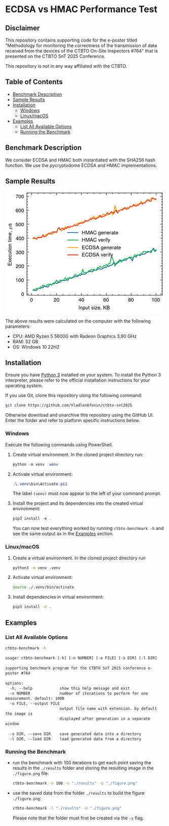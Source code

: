 # ECDSA vs HMAC Performance Test

## Disclaimer

This repository contains supporting code for the e-poster titled "Methodology for monitoring the correctness of the transmission of data received from the devices of the CTBTO On-Site Inspectors #764" that is presented on the CTBTO SnT 2025 Conference.

This repository is not in any way affiliated with the CTBTO.

## Table of Contents

<!-- mtoc start -->

- [Benchmark Description](#benchmark-description)
- [Sample Results](#sample-results)
- [Installation](#installation)
    - [Windows](#windows)
    - [Linux/macOS](#linuxmacos)
- [Examples](#examples)
    - [List All Available Options](#list-all-available-options)
    - [Running the Benchmark](#running-the-benchmark)

<!-- mtoc end -->

## Benchmark Description

We consider ECDSA and HMAC both instantiated with the SHA256 hash function.
We use the pycryptodome ECDSA and HMAC implementations.

## Sample Results

![Sample Benchmark Results Figure](./results/figure.png)

The above results were calculated on the computer with the following parameters:

- CPU: AMD Ryzen 5 5600G with Radeon Graphics 3.90 GHz
- RAM: 32 GB
- OS: Windows 10 22H2

## Installation

Ensure you have [Python 3](https://www.python.org/) installed on your system.
To install the Python 3 interpreter, please refer to the official installation instructions for your operating system.

If you use Git, clone this repository using the following command:

```bash
git clone https://github.com/VladlenAfonin/ctbto-snt2025
```

Otherwise download and unarchive this repository using the GitHub UI.
Enter the folder and refer to platform specific instructions below.

### Windows

Execute the following commands using PowerShell.

1. Create virtual environment. In the cloned project directory run:

    ```PowerShell
    python -m venv .venv
    ```

2. Activate virtual environment:

    ```PowerShell
    .\.venv\bin\Activate.ps1
    ```

    The label `(venv)` must now appear to the left of your command prompt.

3. Install the project and its dependencies into the created virtual environment:

    ```PowerShell
    pip3 install -e .
    ```

    You can now test everything worked by running `ctbto-benchmark -h` and see the same output as in the [Examples](#examples) section.

### Linux/macOS

1. Create a virtual environment. In the cloned project directory run

   ```bash
   python3 -m venv .venv
   ```

2. Activate virtual environment:

   ```bash
   source ./.venv/bin/activate
   ```

3. Install dependencies in virtual environment:

   ```bash
   pip3 install -e .
   ```

## Examples

### List All Available Options

```bash
ctbto-benchmark -h
```

```
usage: ctbto-benchmark [-h] [-n NUMBER] [-o FILE] [-s DIR] [-l DIR]

supporting benchmark program for the CTBTO SnT 2025 conference e-poster #764

options:
  -h, --help            show this help message and exit
  -n NUMBER             number of iterations to perform for one measurement. default: 1000
  -o FILE, --output FILE
                        output file name with extension. by default the image is
                        displayed after generation in a separate window

  -s DIR, --save DIR    save generated data into a directory
  -l DIR, --load DIR    load generated data from a directory
```

### Running the Benchmark

- run the benchmark with 100 iterations to get each point saving the results in the `./results` folder and storing the resulting image in the `./figure.png` file:

    ```bash
    ctbto-benchmark -n 100 -s "./results" -o "./figure.png"
    ```

- use the saved data from the folder `./results` to build the figure `./figure.png`:

    ```bash
    ctbto-benchmark -l "./results" -o "./figure.png"
    ```

    Please note that the folder must first be created via the `-s` flag.
